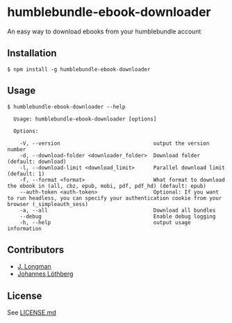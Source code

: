 <!DOCTYPE markdown><!-- markdownlint-disable no-inline-html -->
<meta charset="utf-8" content="text/markdown" lang="en">
<!-- -## editors ## (emacs/sublime) -*- coding: utf8-nix; tab-width: 2; mode: markdown; indent-tabs-mode: nil; basic-offset: 2; st-word_wrap: 'true' -*- ## (jEdit) :tabSize=2:indentSize=2:mode=markdown: ## (notepad++) vim:tabstop=2:syntax=markdown:expandtab:smarttab:softtabstop=2 ## modeline (see <https://archive.is/djTUD>@@<http://webcitation.org/66W3EhCAP> ) -->
<!-- spell-checker:ignore expandtab markdownlint modeline smarttab softtabstop -->

<!-- spell-checker:words Longman Löthberg -->
<!-- spell-checker:ignore humblebundle epub mobi sess simpleauth -->
<!-- markdownlint-disable commands-show-output -->

# humblebundle-ebook-downloader

An easy way to download ebooks from your humblebundle account

## Installation

```shell
$ npm install -g humblebundle-ebook-downloader
```

## Usage

```shell
$ humblebundle-ebook-downloader --help

  Usage: humblebundle-ebook-downloader [options]

  Options:

    -V, --version                              output the version number
    -d, --download-folder <downloader_folder>  Download folder (default: download)
    -l, --download-limit <download_limit>      Parallel download limit (default: 1)
    -f, --format <format>                      What format to download the ebook in (all, cbz, epub, mobi, pdf, pdf_hd) (default: epub)
    --auth-token <auth-token>                  Optional: If you want to run headless, you can specify your authentication cookie from your browser (_simpleauth_sess)
    -a, --all                                  Download all bundles
    --debug                                    Enable debug logging
    -h, --help                                 output usage information
```

## Contributors

- [J. Longman](https://github.com/jlongman)
- [Johannes Löthberg](https://github.com/kyrias)

## License

See [LICENSE.md](LICENSE.md)
